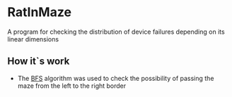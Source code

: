 # RatInMaze

A program for checking the distribution of device failures depending on its linear dimensions

## How it`s work
* The [BFS](https://en.wikipedia.org/wiki/Breadth-first_search) algorithm was used to check the possibility of passing the maze from the left to the right border
